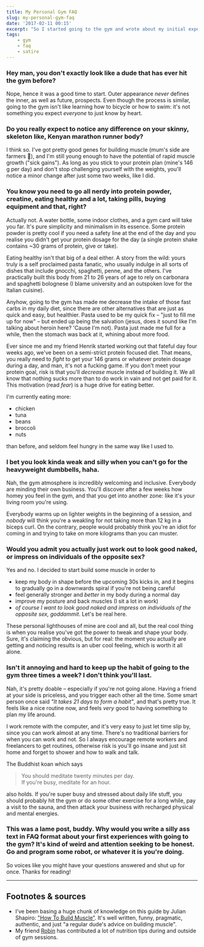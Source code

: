 ```yaml
---
title: My Personal Gym FAQ
slug: my-personal-gym-faq
date: '2017-02-11 00:15'
excerpt: "So I started going to the gym and wrote about my initial experiences in FAQ form, since it's easier writing dialogue as opposed to ranting by myself."
tags:
    - gym
    - faq
    - satire
---
```


### Hey man, you don't exactly look like a dude that has ever hit the gym before?

Nope, hence it was a good time to start. Outer appearance *never* defines the inner, as well as future, prospects. Even though the process is similar, going to the gym isn't like learning how to bicycle or how to swim: it's not something you expect *everyone* to just know by heart.

### Do you really expect to notice any difference on your skinny, skeleton like, Kenyan marathon runner body?

I think so. I've got pretty good genes for building muscle (mum's side are farmers 💪), and I'm still young enough to have the potential of rapid muscle growth ("sick gains"). As long as you stick to your protein plan (mine's 146 g per day) and don't stop challenging yourself with the weights, you'll notice a minor change after just some two weeks, like I did.

### You know you need to go all nerdy into protein powder, creatine,  eating healthy and a lot, taking pills, buying equipment and that, right?

Actually not. A water bottle, some indoor clothes, and a gym card will take you far. It's pure simplicity and minimalism in its essence. Some protein powder is pretty cool if you need a safety line at the end of the day and you realise you didn't get your protein dosage for the day (a single protein shake contains ~30 grams of protein, give or take).

Eating healthy isn't that big of a deal either. A story from the wild: yours truly is a self proclaimed pasta fanatic, who usually indulge in all sorts of dishes that include gnocchi, spaghetti, penne, and the others. I've practically built this body from 21 to 26 years of age to rely on carbonara and spaghetti bolognese (I blame university and an outspoken love for the Italian cuisine).

Anyhow, going to the gym has made me decrease the intake of those fast carbs in my daily diet, since there are other alternatives that are just as quick and easy, but healthier. Pasta used to be my quick fix – "just to fill me up for now" – but ended up being the salvation (jesus, does it sound like I'm talking about heroin here? 'Cause I'm not). Pasta just made me full for a while, then the stomach was back at it, whining about more food.

Ever since me and my friend Henrik started working out that fateful day four weeks ago, we've been on a semi-strict protein focused diet. That means, you really need to *fight* to get your 146 grams or whatever protein dosage during a day, and man, it's not a fucking game. If you don't meet your protein goal, risk is that you'll *decrease* muscle instead of building it. We all know that nothing sucks more than to do work in vain and not get paid for it. This motivation (read *fear*) is a huge drive for eating better.

I'm currently eating more:

- chicken
- tuna
- beans
- broccoli
- nuts

than before, and seldom feel hungry in the same way like I used to.

### I bet you look kinda weak and silly when you can't go for the heavyweight dumbbells, haha.

Nah, the gym atmosphere is incredibly welcoming and inclusive. Everybody are minding their own business. You'll discover after a few weeks how homey you feel in the gym, and that you get into another zone: like it's your living room you're using.

Everybody warms up on lighter weights in the beginning of a session, and *nobody* will think you're a weakling for not taking more than 12 kg in a biceps curl. On the contrary, people would probably think you're an idiot for coming in and trying to take on more kilograms than you can muster.

### Would you admit you actually just work out to look good naked, or impress on individuals of the opposite sex?

Yes and no. I decided to start build some muscle in order to

- keep my body in shape before the upcoming 30s kicks in, and it begins to gradually go in a downwards spiral if you're not being careful
- feel generally stronger and *better* in my body during a normal day
- improve my posture and back muscles (I sit a lot in work)
- *of course I want to look good naked and impress on individuals of the opposite sex, goddammit*. Let's be real here.

These personal lighthouses of mine are cool and all, but the real cool thing is when you realise you've got the power to tweak and shape your body. Sure, it's claiming the obvious, but for real: the moment you actually are getting and noticing results is an uber cool feeling, which is worth it all alone.

### Isn't it annoying and hard to keep up the habit of going to the gym three times a week? I don't think you'll last.

Nah, it's pretty doable – especially if you're not going alone. Having a friend at your side is priceless, and you trigger each other all the time. Some smart person once said *"It takes 21 days to form a habit"*, and that's pretty true. It feels like a nice routine now, and feels *very* good to having something to plan my life around.

I work remote with the computer, and it's very easy to just let time slip by, since you can work almost at any time. There's no traditional barriers for when you can work and not. So I always encourage remote workers and freelancers to get routines, otherwise risk is you'll go insane and just sit home and forget to shower and how to walk and talk.

The Buddhist koan which says

> You should meditate twenty minutes per day.  
> If you're busy, meditate for an hour.

also holds. If you're super busy and stressed about daily life stuff, you should probably hit the gym or do some other exercise for a long while, pay a visit to the sauna, and then attack your business with recharged physical and mental energies.

### This was a lame post, buddy. Why would you write a silly ass text in FAQ format about your first experiences with going to the gym? It's kind of weird and attention seeking to be honest. Go and program some robot, or whatever it is you're doing.

So voices like you might have your questions answered and shut up for once. Thanks for reading!

***

## Footnotes & sources

- I've been basing a huge chunk of knowledge on this guide by Julian Shapiro: ["How To Build Muscle"](https://www.julian.com/learn/muscle/intro). It's well written, funny, pragmatic, authentic, and just "a regular dude's advice on building muscle".
- My friend [Robin](http://robinandersson.se/) has contributed a lot of nutrition tips during and outside of gym sessions.
